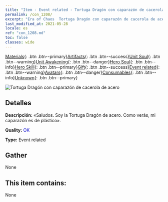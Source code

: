 ```yaml
---
title: "Item - Event related - Tortuga Dragón con caparazón de cacerola de acero"
permalink: /con_1208/
excerpt: "Era of Chaos  Tortuga Dragón con caparazón de cacerola de acero"
last_modified_at: 2021-05-28
locale: es
ref: "con_1208.md"
toc: false
classes: wide
---
```

 [Materials](/ItemsES/){: .btn .btn--primary}[Artifacts](/ItemsES/Artifacts/){: .btn .btn--success}[Unit Soul](/ItemsES/UnitSoul/){: .btn .btn--warning}[Unit Awakening](/ItemsES/UnitAwakening/){: .btn .btn--danger}[Hero Soul](/ItemsES/HeroSoul/){: .btn .btn--info}[Hero Skill](/ItemsES/HeroSkill/){: .btn .btn--primary}[Gift](/ItemsES/Gift/){: .btn .btn--success}[Event related](/ItemsES/Events/){: .btn .btn--warning}[Avatars](/ItemsES/Avatars/){: .btn .btn--danger}[Consumables](/ItemsES/Consumables/){: .btn .btn--info}[Unknown](/ItemsES/Unknown/){: .btn .btn--primary}

 ![Tortuga Dragón con caparazón de cacerola de acero](/images/t/i_81521231.png)

## Detalles
 **Descripción:** «Saludos. Soy la Tortuga Dragón de acero. Como verás, mi caparazón es de plástico».

 **Quality:** <span style="color: #0000CD">OK</span>

 **Type:** Event related

## Gather

  None

## This item contains:

  None

